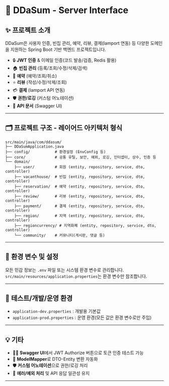 # 🏡 DDaSum - Server Interface

## ✨ 프로젝트 소개

DDaSum은 사용자 인증, 빈집 관리, 예약, 리뷰, 결제(Iamport 연동) 등 다양한 도메인을 지원하는 Spring Boot 기반 백엔드 프로젝트입니다.

- 🔒 **JWT 인증** & 이메일 인증(코드 발송/검증, Redis 활용)
- 🏠 **빈집 관리** (등록/조회/수정/삭제/검색)
- 📅 **예약** (예약/조회/취소)
- ⭐ **리뷰** (작성/수정/삭제/조회)
- 💳 **결제** (Iamport API 연동)
- 🛡️ **권한/로깅** (커스텀 어노테이션)
- 📖 **API 문서** (Swagger UI)

---

## 🗂️ 프로젝트 구조 - 레이어드 아키텍처 형식

```
src/main/java/com/ddasum/
├── DDaSumApplication.java
├── config/           # 환경설정 (EnvConfig 등)
├── core/             # 공통 유틸, 보안, 예외, 로깅, 인터셉터, 상수, 인증 등
└── domain/
    ├── user/         # 회원 (entity, repository, service, dto, controller)
    ├── vacanthouse/  # 빈집 (entity, repository, service, dto, controller)
    ├── reservation/  # 예약 (entity, repository, service, dto, controller)
    ├── review/       # 리뷰 (entity, repository, service, dto, controller)
    ├── payment/      # 결제 (entity, repository, service, dto, controller)
    ├── region/       # 지역 (entity, repository, service, dto, controller)
    ├── regioncurrency/ # 지역화폐 (entity, repository, service, dto, controller)
    └── community/    # 커뮤니티(게시판, 댓글 등)
```

---


## 🔑 환경 변수 및 설정

모든 민감 정보는 `.env` 파일 또는 시스템 환경 변수로 관리합니다.  
`src/main/resources/application.properties`는 환경 변수만 참조합니다.

---

## 🧪 테스트/개발/운영 환경

- `application-dev.properties` : 개발용 기본값
- `application-prod.properties` : 운영 환경(모든 값은 환경 변수로만 주입)

---

## 💡 기타

- 🧑‍💻 **Swagger UI**에서 JWT Authorize 버튼으로 토큰 인증 테스트 가능
- 🔄 **ModelMapper**로 DTO-Entity 변환 자동화
- 🛡️ **커스텀 어노테이션**으로 권한/로깅 처리
- 🚨 **에러/예외 처리** 및 API 응답 일관성 유지

---